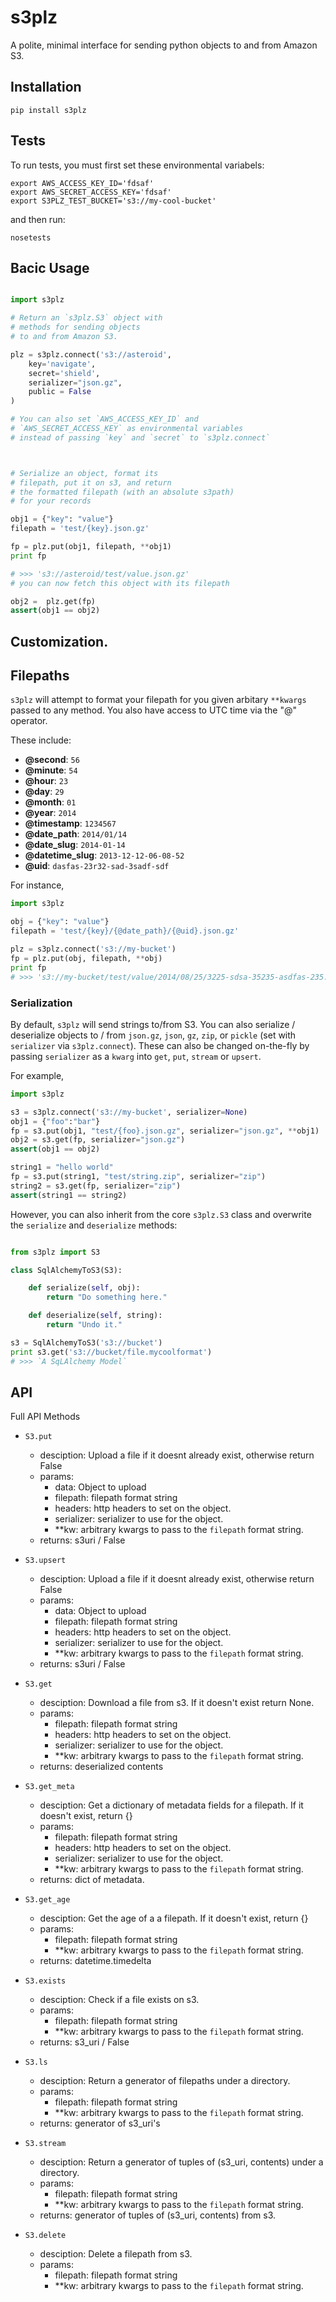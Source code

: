 # s3plz 

A polite, minimal interface for sending python objects 
to and from Amazon S3.

## Installation

```
pip install s3plz
```

## Tests

To run tests, you must first set these 
environmental variabels:

```
export AWS_ACCESS_KEY_ID='fdsaf'
export AWS_SECRET_ACCESS_KEY='fdsaf'
export S3PLZ_TEST_BUCKET='s3://my-cool-bucket'

```
and then run:
```
nosetests
```

## Bacic Usage

```python

import s3plz

# Return an `s3plz.S3` object with 
# methods for sending objects
# to and from Amazon S3.

plz = s3plz.connect('s3://asteroid', 
	key='navigate',
	secret='shield',
	serializer="json.gz",
	public = False
)

# You can also set `AWS_ACCESS_KEY_ID` and 
# `AWS_SECRET_ACCESS_KEY` as environmental variables
# instead of passing `key` and `secret` to `s3plz.connect`



# Serialize an object, format its
# filepath, put it on s3, and return
# the formatted filepath (with an absolute s3path) 
# for your records

obj1 = {"key": "value"}
filepath = 'test/{key}.json.gz'

fp = plz.put(obj1, filepath, **obj1)
print fp

# >>> 's3://asteroid/test/value.json.gz'
# you can now fetch this object with its filepath

obj2 =  plz.get(fp)
assert(obj1 == obj2)

```

## Customization.

## Filepaths

`s3plz` will attempt to format your filepath
for you given arbitary `**kwargs` passed to 
any method. You also have access to UTC 
time via the "@" operator.

These include:

- **@second**: `56`
- **@minute**: `54`
- **@hour**: `23`
- **@day**: `29`
- **@month**: `01`
- **@year**: `2014`
- **@timestamp**: `1234567`
- **@date_path**: `2014/01/14`
- **@date_slug**: `2014-01-14`
- **@datetime_slug**: `2013-12-12-06-08-52`
- **@uid**: `dasfas-23r32-sad-3sadf-sdf`

For instance,

``` python 
import s3plz

obj = {"key": "value"}
filepath = 'test/{key}/{@date_path}/{@uid}.json.gz'

plz = s3plz.connect('s3://my-bucket')
fp = plz.put(obj, filepath, **obj)
print fp 
# >>> 's3://my-bucket/test/value/2014/08/25/3225-sdsa-35235-asdfas-235.json.gz'

```

### Serialization

By default, `s3plz` will send strings to/from S3. You can also serialize / deserialize objects to / from `json.gz`, `json`, `gz`, `zip`, or `pickle` (set with `serializer` via `s3plz.connect`). These can also be changed on-the-fly by passing `serializer` as a `kwarg` into `get`, `put`, `stream` or `upsert`.

For example,

```python
import s3plz 

s3 = s3plz.connect('s3://my-bucket', serializer=None)
obj1 = {"foo":"bar"}
fp = s3.put(obj1, "test/{foo}.json.gz", serializer="json.gz", **obj1)
obj2 = s3.get(fp, serializer="json.gz")
assert(obj1 == obj2)

string1 = "hello world"
fp = s3.put(string1, "test/string.zip", serializer="zip")
string2 = s3.get(fp, serializer="zip")
assert(string1 == string2)
```

However, you can also inherit from the core `s3plz.S3` class and overwrite the `serialize` and `deserialize` methods:

```python

from s3plz import S3

class SqlAlchemyToS3(S3):

	def serialize(self, obj):
		return "Do something here."

	def deserialize(self, string):
		return "Undo it."

s3 = SqlAlchemyToS3('s3://bucket')
print s3.get('s3://bucket/file.mycoolformat')
# >>> `A SqLAlchemy Model`
```

## API 
Full API Methods

- `S3.put`
	* desciption: Upload a file if it doesnt already exist,
        otherwise return False
    * params:
    	- data: Object to upload 
    	- filepath: filepath format string 
    	- headers: http headers to set on the object.
    	- serializer: serializer to use for the object.
    	- **kw: arbitrary kwargs to pass to the `filepath` format string.
    * returns: s3uri / False

- `S3.upsert`
	* desciption: Upload a file if it doesnt already exist, otherwise return False
    * params:
    	- data: Object to upload 
    	- filepath: filepath format string 
    	- headers: http headers to set on the object.
    	- serializer: serializer to use for the object.
    	- **kw: arbitrary kwargs to pass to the `filepath` format string.
    * returns: s3uri / False

- `S3.get`
	* desciption: Download a file from s3. If it doesn't exist return None.
    * params:
    	- filepath: filepath format string 
    	- headers: http headers to set on the object.
    	- serializer: serializer to use for the object.
    	- **kw: arbitrary kwargs to pass to the `filepath` format string.
    * returns: deserialized contents

- `S3.get_meta`
	* desciption: Get a dictionary of metadata fields for a filepath. If it doesn't exist, return {}
    * params:
    	- filepath: filepath format string 
    	- headers: http headers to set on the object.
    	- serializer: serializer to use for the object.
    	- **kw: arbitrary kwargs to pass to the `filepath` format string.
    * returns: dict of metadata.


- `S3.get_age`
	* desciption: Get the age of a a filepath. If it doesn't exist, return {}
	* params:
		- filepath: filepath format string 
		- **kw: arbitrary kwargs to pass to the `filepath` format string.
	* returns: datetime.timedelta 

- `S3.exists`
	* desciption: Check if a file exists on s3.
	* params:
		- filepath: filepath format string 
		- **kw: arbitrary kwargs to pass to the `filepath` format string.
	* returns: s3_uri / False

- `S3.ls`
	* desciption: Return a generator of filepaths under a directory.
	* params:
		- filepath: filepath format string 
		- **kw: arbitrary kwargs to pass to the `filepath` format string.
	* returns: generator of s3_uri's

- `S3.stream`
	* desciption: Return a generator of tuples of (s3_uri, contents) under a directory.
	* params:
		- filepath: filepath format string 
		- **kw: arbitrary kwargs to pass to the `filepath` format string.
	* returns: generator of tuples of (s3_uri, contents) from s3.

- `S3.delete`
	* desciption: Delete a filepath from s3.
	* params:
		- filepath: filepath format string 
		- **kw: arbitrary kwargs to pass to the `filepath` format string.

